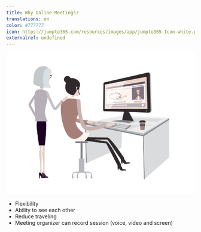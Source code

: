 ```yaml
---
title: Why Online Meetings?
translations: en
color: #777777
icon: https://jumpto365.com/resources/images/app/jumpto365-Icon-white.png
externalref: undefined
---
```



![{"style":{"float":"left","width":"50%","min-width":"50%","border":"0px dashed red"}}](./2018-08-23-14-31-29.png)

- Flexibility
- Ability to see each other
- Reduce traveling
- Meeting organizer can record session (voice, video and screen)

